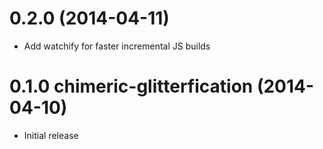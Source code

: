 <a name="0.2.0"></a>
# 0.2.0 (2014-04-11)

- Add watchify for faster incremental JS builds

<a name="0.1.0"></a>
# 0.1.0 chimeric-glitterfication (2014-04-10)

- Initial release